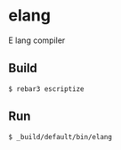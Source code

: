 elang
=====

E lang compiler

Build
-----

    $ rebar3 escriptize

Run
---

    $ _build/default/bin/elang
